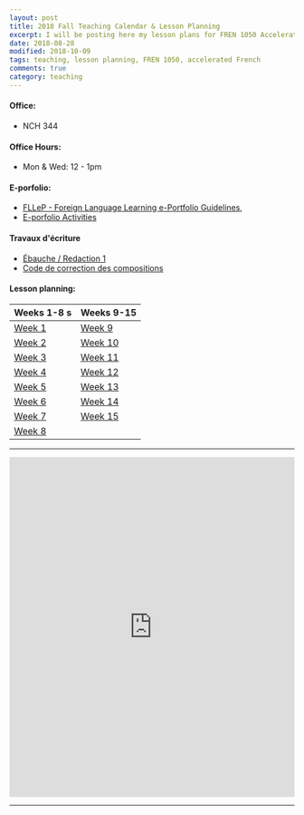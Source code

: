```yaml
---
layout: post
title: 2018 Fall Teaching Calendar & Lesson Planning
excerpt: I will be posting here my lesson plans for FREN 1050 Accelerated French, every week.     
date: 2018-08-28 
modified: 2018-10-09 
tags: teaching, lesson planning, FREN 1050, accelerated French 
comments: true
category: teaching
---
```


#### Office: 

- NCH 344   

#### Office Hours: 

- Mon & Wed: 12 - 1pm  

#### E-porfolio: 

- [FLLeP - Foreign Language Learning e-Portfolio Guidelines](http://simp.ly/publish/LhgQmV), 
- [E-porfolio Activities](http://simp.ly/publish/LtZD0m)

#### Travaux d'écriture 
- [Ébauche / Redaction 1](https://app.simplenote.com/publish/nvwBpC) 
- [Code de correction des compositions](https://app.simplenote.com/publish/95gYWN)  

#### Lesson planning: 

| Weeks 1-8 	                                 s       | Weeks 9-15	   |
|:------------------------------------------------------|:-----------------|
| [Week 1](https://app.simplenote.com/publish/ZGHPVp)   | [Week 9](https://app.simplenote.com/publish/K9GWcM)|
| [Week 2](https://app.simplenote.com/publish/CTLRzX)   | [Week 10]()                                        |
| [Week 3](https://app.simplenote.com/publish/MyxJt8)   | [Week 11]()|
| [Week 4](https://app.simplenote.com/publish/nWV6q8)   | [Week 12]()|
| [Week 5](https://app.simplenote.com/publish/m8lNwq)   | [Week 13]()      |
| [Week 6](https://app.simplenote.com/publish/9ktzXq)   | [Week 14]()      |
| [Week 7](https://app.simplenote.com/publish/5XfkBN)  	| [Week 15]()  	   |
| [Week 8](https://app.simplenote.com/publish/ScLlY2)                                            |                  | 

---

<iframe src="https://calendar.google.com/calendar/embed?showTitle=0&amp;showDate=0&amp;showPrint=0&amp;showTabs=0&amp;showCalendars=0&amp;showTz=0&amp;height=600&amp;wkst=1&amp;bgcolor=%23FFFFFF&amp;src=virginia.edu_nf5j6ocml9bijdeg9aluej4710%40group.calendar.google.com&amp;color=%23B1365F&amp;ctz=America%2FNew_York" style="border-width:0" width="100%" height="600" frameborder="0" scrolling="no"></iframe>

---
